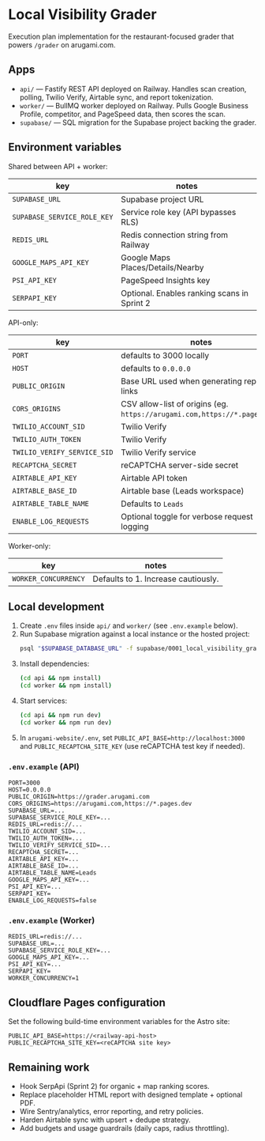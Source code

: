 # Local Visibility Grader

Execution plan implementation for the restaurant-focused grader that powers `/grader` on arugami.com.

## Apps

- `api/` — Fastify REST API deployed on Railway. Handles scan creation, polling, Twilio Verify, Airtable sync, and report tokenization.
- `worker/` — BullMQ worker deployed on Railway. Pulls Google Business Profile, competitor, and PageSpeed data, then scores the scan.
- `supabase/` — SQL migration for the Supabase project backing the grader.

## Environment variables

Shared between API + worker:

| key | notes |
| --- | --- |
| `SUPABASE_URL` | Supabase project URL |
| `SUPABASE_SERVICE_ROLE_KEY` | Service role key (API bypasses RLS) |
| `REDIS_URL` | Redis connection string from Railway |
| `GOOGLE_MAPS_API_KEY` | Google Maps Places/Details/Nearby |
| `PSI_API_KEY` | PageSpeed Insights key |
| `SERPAPI_KEY` | Optional. Enables ranking scans in Sprint 2 |

API-only:

| key | notes |
| --- | --- |
| `PORT` | defaults to 3000 locally |
| `HOST` | defaults to `0.0.0.0` |
| `PUBLIC_ORIGIN` | Base URL used when generating report links |
| `CORS_ORIGINS` | CSV allow-list of origins (eg. `https://arugami.com,https://*.pages.dev`) |
| `TWILIO_ACCOUNT_SID` | Twilio Verify |
| `TWILIO_AUTH_TOKEN` | Twilio Verify |
| `TWILIO_VERIFY_SERVICE_SID` | Twilio Verify service |
| `RECAPTCHA_SECRET` | reCAPTCHA server-side secret |
| `AIRTABLE_API_KEY` | Airtable API token |
| `AIRTABLE_BASE_ID` | Airtable base (Leads workspace) |
| `AIRTABLE_TABLE_NAME` | Defaults to `Leads` |
| `ENABLE_LOG_REQUESTS` | Optional toggle for verbose request logging |

Worker-only:

| key | notes |
| --- | --- |
| `WORKER_CONCURRENCY` | Defaults to 1. Increase cautiously.

## Local development

1. Create `.env` files inside `api/` and `worker/` (see `.env.example` below).
2. Run Supabase migration against a local instance or the hosted project:
   ```bash
   psql "$SUPABASE_DATABASE_URL" -f supabase/0001_local_visibility_grader.sql
   ```
3. Install dependencies:
   ```bash
   (cd api && npm install)
   (cd worker && npm install)
   ```
4. Start services:
   ```bash
   (cd api && npm run dev)
   (cd worker && npm run dev)
   ```
5. In `arugami-website/.env`, set `PUBLIC_API_BASE=http://localhost:3000` and `PUBLIC_RECAPTCHA_SITE_KEY` (use reCAPTCHA test key if needed).

### `.env.example` (API)

```
PORT=3000
HOST=0.0.0.0
PUBLIC_ORIGIN=https://grader.arugami.com
CORS_ORIGINS=https://arugami.com,https://*.pages.dev
SUPABASE_URL=... 
SUPABASE_SERVICE_ROLE_KEY=...
REDIS_URL=redis://... 
TWILIO_ACCOUNT_SID=...
TWILIO_AUTH_TOKEN=...
TWILIO_VERIFY_SERVICE_SID=...
RECAPTCHA_SECRET=...
AIRTABLE_API_KEY=...
AIRTABLE_BASE_ID=...
AIRTABLE_TABLE_NAME=Leads
GOOGLE_MAPS_API_KEY=...
PSI_API_KEY=...
SERPAPI_KEY=
ENABLE_LOG_REQUESTS=false
```

### `.env.example` (Worker)

```
REDIS_URL=redis://...
SUPABASE_URL=...
SUPABASE_SERVICE_ROLE_KEY=...
GOOGLE_MAPS_API_KEY=...
PSI_API_KEY=...
SERPAPI_KEY=
WORKER_CONCURRENCY=1
```

## Cloudflare Pages configuration

Set the following build-time environment variables for the Astro site:

```
PUBLIC_API_BASE=https://<railway-api-host>
PUBLIC_RECAPTCHA_SITE_KEY=<reCAPTCHA site key>
```

## Remaining work

- Hook SerpApi (Sprint 2) for organic + map ranking scores.
- Replace placeholder HTML report with designed template + optional PDF.
- Wire Sentry/analytics, error reporting, and retry policies.
- Harden Airtable sync with upsert + dedupe strategy.
- Add budgets and usage guardrails (daily caps, radius throttling).
